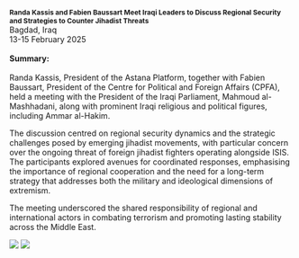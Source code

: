 <span style="font-size: 12px; font-weight: bold;">Randa Kassis and Fabien Baussart Meet Iraqi Leaders to Discuss Regional Security and Strategies to Counter Jihadist Threats</span></br>
Bagdad, Iraq</br>
13-15 February 2025
<br><br>
<b>Summary:</b>
</br></br>
Randa Kassis, President of the Astana Platform, together with Fabien Baussart, President of the Centre for Political and Foreign Affairs (CPFA), held a meeting with the President of the Iraqi Parliament, Mahmoud al-Mashhadani, along with prominent Iraqi religious and political figures, including Ammar al-Hakim.

The discussion centred on regional security dynamics and the strategic challenges posed by emerging jihadist movements, with particular concern over the ongoing threat of foreign jihadist fighters operating alongside ISIS. The participants explored avenues for coordinated responses, emphasising the importance of regional cooperation and the need for a long-term strategy that addresses both the military and ideological dimensions of extremism.

The meeting underscored the shared responsibility of regional and international actors in combating terrorism and promoting lasting stability across the Middle East.

![](3.JPG)
![](4.JPG)
<p></p>


